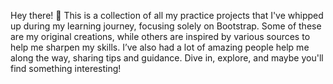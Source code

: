 Hey there! 👋 This is a collection of all my practice projects that I've whipped up during my learning journey, focusing solely on Bootstrap. Some of these are my original creations, while others are inspired by various sources to help me sharpen my skills. I’ve also had a lot of amazing people help me along the way, sharing tips and guidance. Dive in, explore, and maybe you'll find something interesting!
